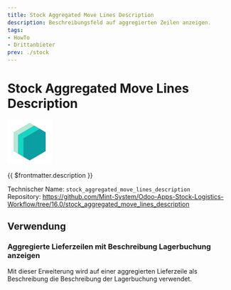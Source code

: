 ```yaml
---
title: Stock Aggregated Move Lines Description
description: Beschreibungsfeld auf aggregierten Zeilen anzeigen.
tags:
- HowTo
- Drittanbieter
prev: ./stock
---
```

# Stock Aggregated Move Lines Description
![icon_oms_box](attachments/icons_odoo_mint_system.png)

{{ $frontmatter.description }}

Technischer Name: `stock_aggregated_move_lines_description`\
Repository: <https://github.com/Mint-System/Odoo-Apps-Stock-Logistics-Workflow/tree/16.0/stock_aggregated_move_lines_description>

## Verwendung

### Aggregierte Lieferzeilen mit Beschreibung Lagerbuchung anzeigen

Mit dieser Erweiterung wird auf einer aggregierten Lieferzeile als Beschreibung die Beschreibung der Lagerbuchung verwendet.
